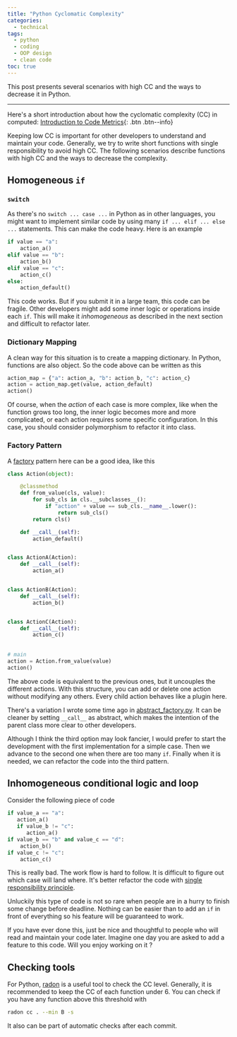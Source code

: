 ```yaml
---
title: "Python Cyclomatic Complexity"
categories:
  - technical
tags:
  - python
  - coding
  - OOP design
  - clean code
toc: true
---
```


This post presents several scenarios with high CC and the ways to decrease 
it in Python.

---

Here's a short introduction about how the cyclomatic complexity (CC) in computed: 
[Introduction to Code Metrics](http://radon.readthedocs.io/en/latest/intro.html){: .btn .btn--info}

Keeping low CC is important for other developers to understand and maintain your code. Generally, we try to write short functions with single responsibility to avoid high CC. The following scenarios describe functions with high CC and the ways to decrease the complexity.


## Homogeneous `if`

### `switch`
As there's no `switch ... case ...` in Python as in other languages, 
you might want to implement similar code by using many `if ... elif ... else ...` statements. This can make the code heavy. Here is an example
```python
if value == "a":
    action_a()
elif value == "b":
    action_b()
elif value == "c":
    action_c()
else:
    action_default()
```
This code works. But if you submit it in a large team, this code can be fragile. Other developers might add some inner logic or operations inside each `if`.
This will make it *inhomogeneous* as described in the next section and difficult to refactor later.

### Dictionary Mapping
A clean way for this situation is to create a mapping dictionary. In Python, functions are also object. So the code above can be written as this
```python
action_map = {"a": action_a, "b": action_b, "c": action_c}
action = action_map.get(value, action_default)
action()
```
Of course, when the *action* of each case is more complex, like when the function 
grows too long, the inner logic becomes more and more complicated, or each action 
requires some specific configuration.
In this case, you should consider polymorphism to refactor it into class.

### Factory Pattern
A [factory](https://sourcemaking.com/design_patterns/abstract_factory) pattern here
can be a good idea, like this

```python
class Action(object):

    @classmethod
    def from_value(cls, value):
        for sub_cls in cls.__subclasses__():
            if "action" + value == sub_cls.__name__.lower():
                return sub_cls()
        return cls()

    def __call__(self):
        action_default()


class ActionA(Action):
    def __call__(self):
        action_a()


class ActionB(Action):
    def __call__(self):
        action_b()


class ActionC(Action):
    def __call__(self):
        action_c()
        
        
# main
action = Action.from_value(value)
action()
```
The above code is equivalent to the previous ones, 
but it uncouples the different actions. With this structure, you can add or
delete one action without modifying any others.
Every child action behaves like a plugin here. 

There's a variation I wrote some time ago in 
[abstract_factory.py](https://github.com/faif/python-patterns/blob/master/creational/abstract_factory.py).
It can be cleaner by setting `__call__` as abstract, which makes the intention 
of the parent class more clear to other developers.

Although I think the third option may look fancier, I would prefer to start the development
with the first implementation for a simple case. Then we advance to the second one when there
are too many `if`. Finally when it is needed, we can refactor the code into the third pattern.

## Inhomogeneous conditional logic and loop

Consider the following piece of code
```python
if value_a == "a":
   action_a()
   if value_b != "c":
      action_a()
if value_b == "b" and value_c == "d":
    action_b()
if value_c != "c":
    action_c()
```
This is really bad. The work flow is hard to follow. 
It is difficult to figure out which case will land where. 
It's better refactor the code with [single responsibility principle](http://www.oodesign.com/single-responsibility-principle.html).

Unluckily this type of code is not so rare when people are in a hurry to finish some change 
before deadline. Nothing can be easier than to add an `if` in front of everything so his 
feature will be guaranteed to work. 

If you have ever done this, just be nice and thoughtful to people who will read and maintain your code later. 
Imagine one day you are asked to add a feature to this code. Will you enjoy working on it ?

## Checking tools

For Python, [radon](http://radon.readthedocs.io/en/latest/commandline.html) is a useful tool to check the CC level.
Generally, it is recommended to keep the CC of each function under 6.
You can check if you have any function above this threshold with
```bash
radon cc . --min B -s
```
It also can be part of automatic checks after each commit.
